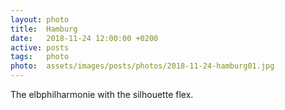 ```yaml
---
layout: photo
title:  Hamburg
date:   2018-11-24 12:00:00 +0200
active: posts
tags:   photo
photo:  assets/images/posts/photos/2018-11-24-hamburg01.jpg
---
```


The elbphilharmonie with the silhouette flex.
